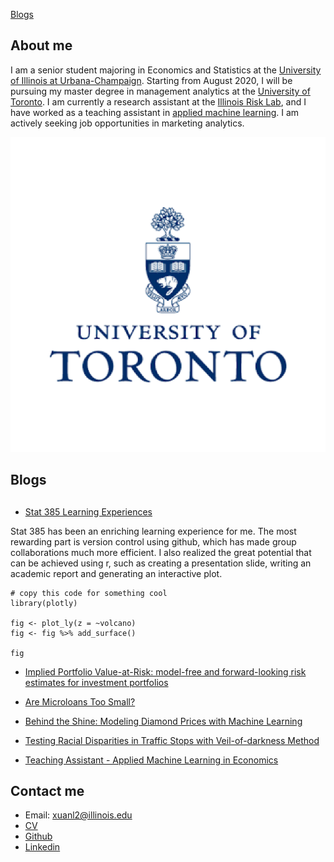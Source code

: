 [Blogs](Blogs.Rmd)

## About me

I am a senior student majoring in Economics and Statistics at the [University of Illinois at Urbana-Champaign](https://illinois.edu/). Starting from August 2020, I will be pursuing my master degree in management analytics at the [University of Toronto](https://www.utoronto.ca/). I am currently a research assistant at the [Illinois Risk Lab](https://irisklabuiuc.wixsite.com/actsi), and I have worked as a teaching assistant in [applied machine learning](https://econml.web.illinois.edu/). I am actively seeking job opportunities in marketing analytics.

![](uoft.png)

## Blogs

##

- [Stat 385 Learning Experiences]()

Stat 385 has been an enriching learning experience for me. The most rewarding part is version control using github, which has made group collaborations much more efficient. I also realized the great potential that can be achieved using r, such as creating a presentation slide, writing an academic report and generating an interactive plot.

```{r}
# copy this code for something cool
library(plotly)

fig <- plot_ly(z = ~volcano)
fig <- fig %>% add_surface()

fig
```

- [Implied Portfolio Value-at-Risk: model-free and forward-looking risk estimates for investment portfolios](irisk.md)

- [Are Microloans Too Small?](microloan.md)

- [Behind the Shine: Modeling Diamond Prices with Machine Learning](diamond.md)

- [Testing Racial Disparities in Traffic Stops with Veil-of-darkness Method](vod.md)

- [Teaching Assistant - Applied Machine Learning in Economics](ta.md)


## Contact me

- Email: xuanl2@illinois.edu
- [CV](https://drive.google.com/open?id=1lTdcTzZd6QJ72bnshxN49P0Dn9e7wRZJ)
- [Github](https://github.com/Xuan-Lin)
- [Linkedin](https://www.linkedin.com/in/xuan-lin-4a7a1315a/)
